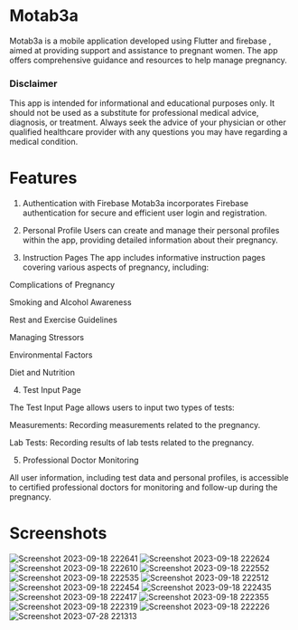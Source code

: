 # Motab3a

Motab3a is a mobile application developed using Flutter and firebase , aimed at providing support and assistance to pregnant women. 
The app offers comprehensive guidance and resources to help manage pregnancy.

### Disclaimer
This app is intended for informational and educational purposes only. It should not be used as a substitute for professional medical advice, diagnosis, or treatment. Always seek the advice of your physician or other qualified healthcare provider with any questions you may have regarding a medical condition.

# Features

1. Authentication with Firebase
Motab3a incorporates Firebase authentication for secure and efficient user login and registration.

2. Personal Profile
Users can create and manage their personal profiles within the app, providing detailed information about their pregnancy.

3. Instruction Pages
The app includes informative instruction pages covering various aspects of pregnancy, including:

Complications of Pregnancy

Smoking and Alcohol Awareness

Rest and Exercise Guidelines

Managing Stressors

Environmental Factors

Diet and Nutrition 

4. Test Input Page
   
The Test Input Page allows users to input two types of tests:

Measurements: Recording measurements related to the pregnancy.

Lab Tests: Recording results of lab tests related to the pregnancy.


5. Professional Doctor Monitoring

All user information, including test data and personal profiles, is accessible to certified professional doctors for monitoring and follow-up during the pregnancy.


# Screenshots

![Screenshot 2023-09-18 222641](https://github.com/rawannmmohamed/motab3a/assets/76457482/99fa7f95-a21d-443a-98dd-660e13298f66)
![Screenshot 2023-09-18 222624](https://github.com/rawannmmohamed/motab3a/assets/76457482/2385ed1b-87fa-406c-a00e-2626c11ddfe8)
![Screenshot 2023-09-18 222610](https://github.com/rawannmmohamed/motab3a/assets/76457482/228b8f34-b5df-4625-8588-4659d67321b0)
![Screenshot 2023-09-18 222552](https://github.com/rawannmmohamed/motab3a/assets/76457482/5249a39a-49e4-43db-9b6a-ca031f042cfd)
![Screenshot 2023-09-18 222535](https://github.com/rawannmmohamed/motab3a/assets/76457482/3dcde162-f123-4363-ae61-0c88379d3514)
![Screenshot 2023-09-18 222512](https://github.com/rawannmmohamed/motab3a/assets/76457482/7c94db84-4cb5-4812-8ee5-60c6549cf164)
![Screenshot 2023-09-18 222454](https://github.com/rawannmmohamed/motab3a/assets/76457482/88b6ff64-edb6-4256-9af8-749ef04e1285)
![Screenshot 2023-09-18 222435](https://github.com/rawannmmohamed/motab3a/assets/76457482/3e2c71bf-555b-487c-8bb1-3ce07895dc80)
![Screenshot 2023-09-18 222417](https://github.com/rawannmmohamed/motab3a/assets/76457482/3383636c-f78e-47a4-9a5a-b30a8087ad88)
![Screenshot 2023-09-18 222355](https://github.com/rawannmmohamed/motab3a/assets/76457482/3749e5e2-f8e7-479c-bf53-ac62b8f92942)
![Screenshot 2023-09-18 222319](https://github.com/rawannmmohamed/motab3a/assets/76457482/ccef22ec-77ee-4df4-8912-ca6873ce0846)
![Screenshot 2023-09-18 222226](https://github.com/rawannmmohamed/motab3a/assets/76457482/f800ff43-3825-4a6f-af76-f2ab2b817084)
![Screenshot 2023-07-28 221313](https://github.com/rawannmmohamed/motab3a/assets/76457482/f455ed82-5a1b-4336-a38f-90d8fd63c12c)
